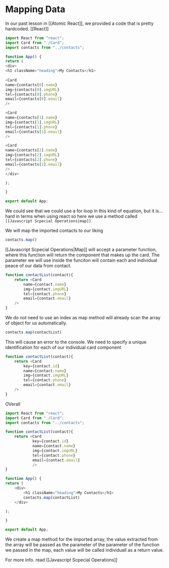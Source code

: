# Mapping Data
In our past lesson in [[Atomic React]], we provided a code that is pretty hardcoded. [[React]]
```js
import React from "react";
import Card from "./Card";
import contacts from "../contacts";

function App() {
return (
<div>
<h1 className="heading">My Contacts</h1>
  
<Card
name={contacts[0].name}
img={contacts[0].imgURL}
tel={contacts[0].phone}
email={contacts[0].email}
/>

<Card
name={contacts[1].name}
img={contacts[1].imgURL}
tel={contacts[1].phone}
email={contacts[1].email}
/>

<Card
name={contacts[2].name}
img={contacts[2].imgURL}
tel={contacts[2].phone}
email={contacts[2].email}
/>
</div>

);

}

export default App;
```

We could see that we could use a for loop in this kind of equation, but it is... hard in terms when using react so here we use a method called `[[Javascript Scpecial Operations|map]]`

We will map the imported contacts to our liking
```js
contacts.map()
```

[[Javascript Scpecial Operations|Map]] will accept a parameter function, where this function will return the component that makes up the card. The parameter we will use inside the funciton will contain each and individual peace of our data from contact.
```js
function contactList(contact){
	return <Card
		name={contact.name}
		img={contact.imgURL}
		tel={contact.phone}
		email={contact.email}
	/>
}
```

We do not need to use an index as map method will already scan the array of object for us automatically.
```js
contacts.map(contactList)
```

This will cause an error to the console. We need to specify a unique identification for each of our individual card component 
```js
function contactList(contact){
	return <Card
		key={contact.id}
		name={contact.name}
		img={contact.imgURL}
		tel={contact.phone}
		email={contact.email}
	/>
}
```

OVerall
```js
import React from "react";
import Card from "./Card";
import contacts from "../contacts";

function contactList(contact){
	return <Card 
			key={contact.id}
			name={contact.name}
			img={contact.imgURL}
			tel={contact.phone}
			email={contact.email}
			/>
}

function App() {
return (
	<div>
		<h1 className="heading">My Contacts</h1>
		contacts.map(contactList)
	</div>

);

}

export default App;
```

We create a map method for the imported array, the value extracted from the array will be passed as the parameter of the parameter of the function we passed in the map, each value will be called individuall as a return value. 

For more info. read [[Javascript Scpecial Operations]]